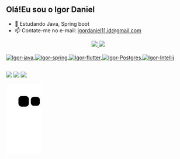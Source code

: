 ## Olá!Eu sou o Igor Daniel

- 🌱 Estudando Java, Spring boot
- 📫 Contate-me no e-mail: igordaniel11.id@gmail.com

<div align="center">
  <a href="https://github.com/Igorrdaniel">
  <img height="180em" src="https://github-readme-stats.vercel.app/api?username=Igorrdaniel&show_icons=true&theme=dark&include_all_commits=true&count_private=true"/>
  <img height="180em" src="https://github-readme-stats.vercel.app/api/top-langs/?username=Igorrdaniel&layout=compact&langs_count=7&theme=dark"/>
</div>
<div style="display: inline_block"><br>
  <img align="center" alt="Igor-java" height="40" width="50" src="https://cdn.jsdelivr.net/gh/devicons/devicon/icons/java/java-original.svg">
  <img align="center" alt="Igor-spring" height="40" width="50" src="https://cdn.jsdelivr.net/gh/devicons/devicon/icons/spring/spring-original.svg">
  <img align= "center" alt="Igor-flutter" height="40" width"50" src="https://cdn.jsdelivr.net/gh/devicons/devicon/icons/flutter/flutter-original.svg">
  <img align= "center" alt="Igor-Postgres" height="40" width"50" src="https://cdn.jsdelivr.net/gh/devicons/devicon/icons/postgresql/postgresql-original.svg">
  <img align= "center" alt="Igor-Intellij" height="40" width"50" src="https://cdn.jsdelivr.net/gh/devicons/devicon/icons/intellij/intellij-original.svg">
</div>

##

<div>
<a href="mailto:igordaniel11.id@gmail.com" target="_blank"><img src="https://img.shields.io/badge/Gmail-D14836?style=for-the-badge&logo=gmail&logoColor=white" target="_blank"></a>
  <a href="https://instagram.com/ig0rdaniel" target="_blank"><img src="https://img.shields.io/badge/-Instagram-%23E4405F?style=for-the-badge&logo=instagram&logoColor=white" target="_blank"></a>
  <a href="https://https://www.linkedin.com/in/igor-daniel-ferreira-vieira-05b33b209" target="_blank"><img src="https://img.shields.io/badge/-LinkedIn-%230077B5?style=for-the-badge&logo=linkedin&logoColor=white" target="_blank"></a> 
 
  ![Snake animation](https://github.com/Igorrdaniel/Igorrdaniel/blob/output/github-contribution-grid-snake.svg)
 

</div>

